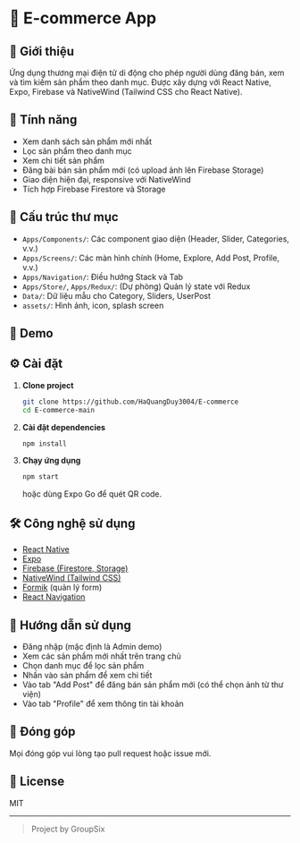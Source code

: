 # 🛒 E-commerce App

## 📖 Giới thiệu

Ứng dụng thương mại điện tử di động cho phép người dùng đăng bán, xem và tìm kiếm sản phẩm theo danh mục. Được xây dựng với React Native, Expo, Firebase và NativeWind (Tailwind CSS cho React Native).

## 🚀 Tính năng

- Xem danh sách sản phẩm mới nhất
- Lọc sản phẩm theo danh mục
- Xem chi tiết sản phẩm
- Đăng bài bán sản phẩm mới (có upload ảnh lên Firebase Storage)
- Giao diện hiện đại, responsive với NativeWind
- Tích hợp Firebase Firestore và Storage

## 📁 Cấu trúc thư mục

- `Apps/Components/`: Các component giao diện (Header, Slider, Categories, v.v.)
- `Apps/Screens/`: Các màn hình chính (Home, Explore, Add Post, Profile, v.v.)
- `Apps/Navigation/`: Điều hướng Stack và Tab
- `Apps/Store/`, `Apps/Redux/`: (Dự phòng) Quản lý state với Redux
- `Data/`: Dữ liệu mẫu cho Category, Sliders, UserPost
- `assets/`: Hình ảnh, icon, splash screen

## 🎥 Demo


## ⚙️ Cài đặt

1. **Clone project**
    ```sh
    git clone https://github.com/HaQuangDuy3004/E-commerce
    cd E-commerce-main
    ```

2. **Cài đặt dependencies**
    ```sh
    npm install
    ```

3. **Chạy ứng dụng**
    ```sh
    npm start
    ```
    hoặc dùng Expo Go để quét QR code.

## 🛠️ Công nghệ sử dụng

- [React Native](https://reactnative.dev/)
- [Expo](https://expo.dev/)
- [Firebase (Firestore, Storage)](https://firebase.google.com/)
- [NativeWind (Tailwind CSS)](https://www.nativewind.dev/)
- [Formik](https://formik.org/) (quản lý form)
- [React Navigation](https://reactnavigation.org/)

## 📱 Hướng dẫn sử dụng

- Đăng nhập (mặc định là Admin demo)
- Xem các sản phẩm mới nhất trên trang chủ
- Chọn danh mục để lọc sản phẩm
- Nhấn vào sản phẩm để xem chi tiết
- Vào tab "Add Post" để đăng bán sản phẩm mới (có thể chọn ảnh từ thư viện)
- Vào tab "Profile" để xem thông tin tài khoản

## 🤝 Đóng góp

Mọi đóng góp vui lòng tạo pull request hoặc issue mới.

## 📄 License

MIT

---

> Project by GroupSix
